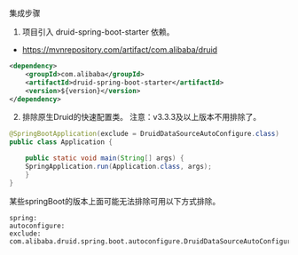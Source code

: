 集成步骤
1. 项目引入 druid-spring-boot-starter 依赖。
- https://mvnrepository.com/artifact/com.alibaba/druid
```xml
<dependency>
    <groupId>com.alibaba</groupId>
    <artifactId>druid-spring-boot-starter</artifactId>
    <version>${version}</version>
</dependency>
```
2. 排除原生Druid的快速配置类。
注意：v3.3.3及以上版本不用排除了。
```java
@SpringBootApplication(exclude = DruidDataSourceAutoConfigure.class)
public class Application {

    public static void main(String[] args) {
    SpringApplication.run(Application.class, args);
    }
}
```

某些springBoot的版本上面可能无法排除可用以下方式排除。

```
spring:
autoconfigure:
exclude: com.alibaba.druid.spring.boot.autoconfigure.DruidDataSourceAutoConfigure
```